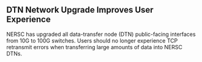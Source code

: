 ## DTN Network Upgrade Improves User Experience

NERSC has upgraded all data-transfer node (DTN) public-facing interfaces from 
10G to 100G switches.  Users should no longer experience TCP retransmit errors 
when transferring large amounts of data into NERSC DTNs.
